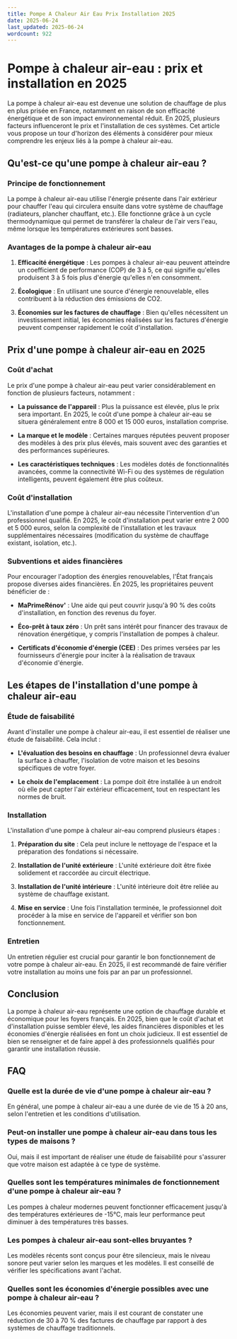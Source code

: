 ```yaml
---
title: Pompe A Chaleur Air Eau Prix Installation 2025
date: 2025-06-24
last_updated: 2025-06-24
wordcount: 922
---
```


# Pompe à chaleur air-eau : prix et installation en 2025

La pompe à chaleur air-eau est devenue une solution de chauffage de plus en plus prisée en France, notamment en raison de son efficacité énergétique et de son impact environnemental réduit. En 2025, plusieurs facteurs influenceront le prix et l'installation de ces systèmes. Cet article vous propose un tour d'horizon des éléments à considérer pour mieux comprendre les enjeux liés à la pompe à chaleur air-eau.

## Qu'est-ce qu'une pompe à chaleur air-eau ?

### Principe de fonctionnement

La pompe à chaleur air-eau utilise l'énergie présente dans l'air extérieur pour chauffer l'eau qui circulera ensuite dans votre système de chauffage (radiateurs, plancher chauffant, etc.). Elle fonctionne grâce à un cycle thermodynamique qui permet de transférer la chaleur de l'air vers l'eau, même lorsque les températures extérieures sont basses.

### Avantages de la pompe à chaleur air-eau

1. **Efficacité énergétique** : Les pompes à chaleur air-eau peuvent atteindre un coefficient de performance (COP) de 3 à 5, ce qui signifie qu'elles produisent 3 à 5 fois plus d'énergie qu'elles n'en consomment.
   
2. **Écologique** : En utilisant une source d'énergie renouvelable, elles contribuent à la réduction des émissions de CO2.

3. **Économies sur les factures de chauffage** : Bien qu'elles nécessitent un investissement initial, les économies réalisées sur les factures d'énergie peuvent compenser rapidement le coût d'installation.

## Prix d'une pompe à chaleur air-eau en 2025

### Coût d'achat

Le prix d'une pompe à chaleur air-eau peut varier considérablement en fonction de plusieurs facteurs, notamment :

- **La puissance de l'appareil** : Plus la puissance est élevée, plus le prix sera important. En 2025, le coût d'une pompe à chaleur air-eau se situera généralement entre 8 000 et 15 000 euros, installation comprise.

- **La marque et le modèle** : Certaines marques réputées peuvent proposer des modèles à des prix plus élevés, mais souvent avec des garanties et des performances supérieures.

- **Les caractéristiques techniques** : Les modèles dotés de fonctionnalités avancées, comme la connectivité Wi-Fi ou des systèmes de régulation intelligents, peuvent également être plus coûteux.

### Coût d'installation

L'installation d'une pompe à chaleur air-eau nécessite l'intervention d'un professionnel qualifié. En 2025, le coût d'installation peut varier entre 2 000 et 5 000 euros, selon la complexité de l'installation et les travaux supplémentaires nécessaires (modification du système de chauffage existant, isolation, etc.).

### Subventions et aides financières

Pour encourager l'adoption des énergies renouvelables, l'État français propose diverses aides financières. En 2025, les propriétaires peuvent bénéficier de :

- **MaPrimeRénov'** : Une aide qui peut couvrir jusqu'à 90 % des coûts d'installation, en fonction des revenus du foyer.

- **Éco-prêt à taux zéro** : Un prêt sans intérêt pour financer des travaux de rénovation énergétique, y compris l'installation de pompes à chaleur.

- **Certificats d'économie d'énergie (CEE)** : Des primes versées par les fournisseurs d'énergie pour inciter à la réalisation de travaux d'économie d'énergie.

## Les étapes de l'installation d'une pompe à chaleur air-eau

### Étude de faisabilité

Avant d'installer une pompe à chaleur air-eau, il est essentiel de réaliser une étude de faisabilité. Cela inclut :

- **L'évaluation des besoins en chauffage** : Un professionnel devra évaluer la surface à chauffer, l'isolation de votre maison et les besoins spécifiques de votre foyer.

- **Le choix de l'emplacement** : La pompe doit être installée à un endroit où elle peut capter l'air extérieur efficacement, tout en respectant les normes de bruit.

### Installation

L'installation d'une pompe à chaleur air-eau comprend plusieurs étapes :

1. **Préparation du site** : Cela peut inclure le nettoyage de l'espace et la préparation des fondations si nécessaire.

2. **Installation de l'unité extérieure** : L'unité extérieure doit être fixée solidement et raccordée au circuit électrique.

3. **Installation de l'unité intérieure** : L'unité intérieure doit être reliée au système de chauffage existant.

4. **Mise en service** : Une fois l'installation terminée, le professionnel doit procéder à la mise en service de l'appareil et vérifier son bon fonctionnement.

### Entretien

Un entretien régulier est crucial pour garantir le bon fonctionnement de votre pompe à chaleur air-eau. En 2025, il est recommandé de faire vérifier votre installation au moins une fois par an par un professionnel.

## Conclusion

La pompe à chaleur air-eau représente une option de chauffage durable et économique pour les foyers français. En 2025, bien que le coût d'achat et d'installation puisse sembler élevé, les aides financières disponibles et les économies d'énergie réalisées en font un choix judicieux. Il est essentiel de bien se renseigner et de faire appel à des professionnels qualifiés pour garantir une installation réussie.

## FAQ

### Quelle est la durée de vie d'une pompe à chaleur air-eau ?

En général, une pompe à chaleur air-eau a une durée de vie de 15 à 20 ans, selon l'entretien et les conditions d'utilisation.

### Peut-on installer une pompe à chaleur air-eau dans tous les types de maisons ?

Oui, mais il est important de réaliser une étude de faisabilité pour s'assurer que votre maison est adaptée à ce type de système.

### Quelles sont les températures minimales de fonctionnement d'une pompe à chaleur air-eau ?

Les pompes à chaleur modernes peuvent fonctionner efficacement jusqu'à des températures extérieures de -15°C, mais leur performance peut diminuer à des températures très basses.

### Les pompes à chaleur air-eau sont-elles bruyantes ?

Les modèles récents sont conçus pour être silencieux, mais le niveau sonore peut varier selon les marques et les modèles. Il est conseillé de vérifier les spécifications avant l'achat.

### Quelles sont les économies d'énergie possibles avec une pompe à chaleur air-eau ?

Les économies peuvent varier, mais il est courant de constater une réduction de 30 à 70 % des factures de chauffage par rapport à des systèmes de chauffage traditionnels.